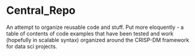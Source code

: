 # Central_Repo
An attempt to organize reusable code and stuff. Put more eloquently - a table of contents of code examples that have been tested and work (hopefully in scalable syntax) organized around the CRISP-DM framework for data sci projects.
